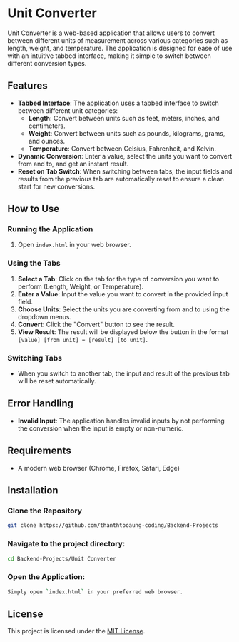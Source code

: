 # Unit Converter

Unit Converter is a web-based application that allows users to convert between different units of measurement across various categories such as length, weight, and temperature. The application is designed for ease of use with an intuitive tabbed interface, making it simple to switch between different conversion types.

## Features

- **Tabbed Interface**: The application uses a tabbed interface to switch between different unit categories:
    - **Length**: Convert between units such as feet, meters, inches, and centimeters.
    - **Weight**: Convert between units such as pounds, kilograms, grams, and ounces.
    - **Temperature**: Convert between Celsius, Fahrenheit, and Kelvin.
- **Dynamic Conversion**: Enter a value, select the units you want to convert from and to, and get an instant result.
- **Reset on Tab Switch**: When switching between tabs, the input fields and results from the previous tab are automatically reset to ensure a clean start for new conversions.

## How to Use

### Running the Application

1. Open `index.html` in your web browser.

### Using the Tabs

1. **Select a Tab**: Click on the tab for the type of conversion you want to perform (Length, Weight, or Temperature).
2. **Enter a Value**: Input the value you want to convert in the provided input field.
3. **Choose Units**: Select the units you are converting from and to using the dropdown menus.
4. **Convert**: Click the "Convert" button to see the result.
5. **View Result**: The result will be displayed below the button in the format `[value] [from unit] = [result] [to unit]`.

### Switching Tabs

- When you switch to another tab, the input and result of the previous tab will be reset automatically.

## Error Handling

- **Invalid Input**: The application handles invalid inputs by not performing the conversion when the input is empty or non-numeric.

## Requirements

- A modern web browser (Chrome, Firefox, Safari, Edge)

## Installation

### Clone the Repository

```bash
git clone https://github.com/thanthtooaung-coding/Backend-Projects
```

### Navigate to the project directory:
```bash
cd Backend-Projects/Unit Converter
```

### Open the Application:
```bash
Simply open `index.html` in your preferred web browser.
```

## License
This project is licensed under the [MIT License](../LICENSE).